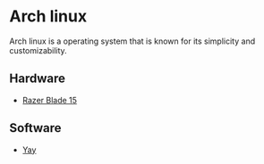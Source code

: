 # Arch linux

Arch linux is a operating system that is known for its simplicity and customizability.

## Hardware

- [Razer Blade 15](razer_blade_15)

## Software

- [Yay](software/yay)